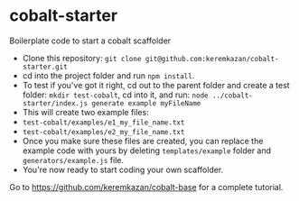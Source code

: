 # cobalt-starter
Boilerplate code to start a cobalt scaffolder

- Clone this repository: `git clone git@github.com:keremkazan/cobalt-starter.git`
- cd into the project folder and run `npm install`.
- To test if you've got it right, cd out to the parent folder and create a test folder: `mkdir test-cobalt`, cd into it, and run: `node ../cobalt-starter/index.js generate example myFileName`
- This will create two example files:
 - `test-cobalt/examples/e1_my_file_name.txt`
 - `test-cobalt/examples/e2_my_file_name.txt`
- Once you make sure these files are created, you can replace the example code with yours by deleting `templates/example` folder and `generators/example.js` file.
- You're now ready to start coding your own scaffolder.

Go to https://github.com/keremkazan/cobalt-base for a complete tutorial.
